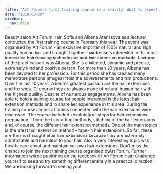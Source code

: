 ```yaml
---
title: "Art Forum's first training course is a reality! What to еxpect in future!"
date: "2018-03-20"
sidebar:
  nav: main
---
```


Beauty salon Art Forum Hair, Sofia and Albena Atanasova as a lecturer conducted the first training course in February this year. The event was organised by Art Forum – an exclusive importer of 100% natural and high quality human hair and brought together hairdressers interested in the most innovative hairdressing technologies and hair extension methods. Lecturer of the practical part was Albena. She is a talented, dynamic and precise, extremely kind and positive person. For more than 20 years, Albena has been devoted to her profession. For this period she has created many memorable persons (images) from the advertisements and film productions. Over the last 10 years, Albena's greatest passion are the hair extensions and the wigs. Of course they are always made of natural human hair with the highest quality. Despite of numerous engagements, Albena has been able to hold a training course for people interested in the latest hair extension methods and to share her experience in this area. During the training course almost all topics connected with the hair extensions were discussed. The course included absolutely all steps for hair extensions preparation – from the haircutting methods, stitching of the hair extensions and, of course, the different hair extension methods. One of the main topics is the latest hair extension method – tape-in hair extensions. So far, these are the most sought after hair extensions because they are extremely comfortable and harmless to your hair. Also a very interesting topic was how to care about and maintain our own hair extensions. Don’t miss the chance to join the next training course organised byArt Forum. Further information will be published on the facebook of Art Forum Hair! Challenge yourself to see and try something different entirely in a practical direction! We are looking forward to seeing you!
